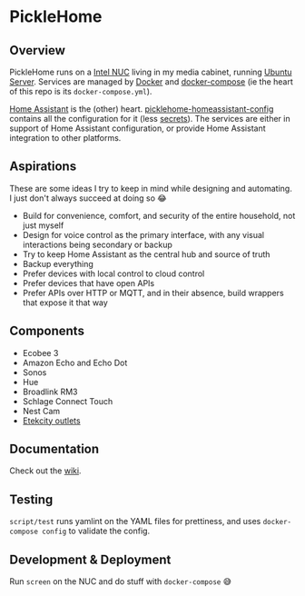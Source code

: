 # PickleHome

## Overview

PickleHome runs on a [Intel NUC](https://www.intel.com/content/www/us/en/products/boards-kits/nuc.html) living in my media cabinet, running [Ubuntu Server](https://www.ubuntu.com/server). Services are managed by [Docker](https://docker.com/) and [docker-compose](https://docs.docker.com/compose/) (ie the heart of this repo is its `docker-compose.yml`).

[Home Assistant](https://home-assistant.io) is the (other) heart. [picklehome-homeassistant-config](https://github.com/technicalpickles/picklehome-homeassistant-config) contains all the configuration for it (less [secrets](https://home-assistant.io/docs/configuration/secrets/)). The services are either in support of Home Assistant configuration, or provide Home Assistant integration to other platforms.


## Aspirations

These are some ideas I try to keep in mind while designing and automating. I just don't always succeed at doing so :joy:

- Build for convenience, comfort, and security of the entire household, not just myself
- Design for voice control as the primary interface, with any visual interactions being secondary or backup
- Try to keep Home Assistant as the central hub and source of truth
- Backup everything
- Prefer devices with local control to cloud control
- Prefer devices that have open APIs
- Prefer APIs over HTTP or MQTT, and in their absence, build wrappers that expose it that way

## Components

- Ecobee 3
- Amazon Echo and Echo Dot
- Sonos
- Hue 
- Broadlink RM3
- Schlage Connect Touch
- Nest Cam
- [Etekcity outlets](https://www.amazon.com/Etekcity-Wireless-Electrical-Household-Appliances/dp/B00DQELHBS/ref=sr_1_3?ie=UTF8&qid=1510796065&sr=8-3&keywords=etekcity)


## Documentation

Check out the [wiki](https://github.com/technicalpickles/picklehome/wiki).

## Testing

`script/test` runs yamlint on the YAML files for prettiness, and uses `docker-compose config` to validate the config.

## Development & Deployment

Run `screen` on the NUC and do stuff with `docker-compose` :sweat_smile:
